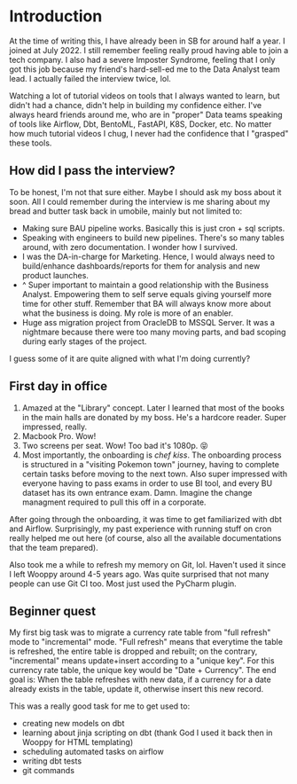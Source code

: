# Introduction

At the time of writing this, I have already been in SB for around half a year. I joined at July 2022. I still remember feeling really proud having able to join a tech company. I also had a severe Imposter Syndrome, feeling that I only got this job because my friend's hard-sell-ed me to the Data Analyst team lead. I actually failed the interview twice, lol.

Watching a lot of tutorial videos on tools that I always wanted to learn, but didn't had a chance, didn't help in building my confidence either. I've always heard friends around me, who are in "proper" Data teams speaking of tools like Airflow, Dbt, BentoML, FastAPI, K8S, Docker, etc. No matter how much tutorial videos I chug, I never had the confidence that I "grasped" these tools.

## How did I pass the interview?

To be honest, I'm not that sure either. Maybe I should ask my boss about it soon. All I could remember during the interview is me sharing about my bread and butter task back in umobile, mainly but not limited to:

* Making sure BAU pipeline works. Basically this is just cron + sql scripts.
* Speaking with engineers to build new pipelines. There's so many tables around, with zero documentation. I wonder how I survived.
* I was the DA-in-charge for Marketing. Hence, I would always need to build/enhance dashboards/reports for them for analysis and new product launches.
* ^ Super important to maintain a good relationship with the Business Analyst. Empowering them to self serve equals giving yourself more time for other stuff. Remember that BA will always know more about what the business is doing. My role is more of an enabler.
* Huge ass migration project from OracleDB to MSSQL Server. It was a nightmare because there were too many moving parts, and bad scoping during early stages of the project.

I guess some of it are quite aligned with what I'm doing currently?

## First day in office

1. Amazed at the "Library" concept. Later I learned that most of the books in the main halls are donated by my boss. He's a hardcore reader. Super impressed, really.
2. Macbook Pro. Wow!
3. Two screens per seat. Wow! Too bad it's 1080p. 😝
4. Most importantly, the onboarding is *chef kiss*. The onboarding process is structured in a "visiting Pokemon town" journey, having to complete certain tasks before moving to the next town. Also super impressed with everyone having to pass exams in order to use BI tool, and every BU dataset has its own entrance exam. Damn. Imagine the change managment required to pull this off in a corporate.

After going through the onboarding, it was time to get familiarized with dbt and Airflow. Surprisingly, my past experience with running stuff on cron really helped me out here (of course, also all the available documentations that the team prepared).

Also took me a while to refresh my memory on Git, lol. Haven't used it since I left Wooppy around 4-5 years ago. Was quite surprised that not many people can use Git CI too. Most just used the PyCharm plugin.

## Beginner quest

My first big task was to migrate a currency rate table from "full refresh" mode to "incremental" mode. "Full refresh" means that everytime the table is refreshed, the entire table is dropped and rebuilt; on the contrary, "incremental" means update+insert according to a "unique key". For this currency rate table, the unique key would be "Date + Currency". The end goal is: When the table refreshes with new data, if a currency for a date already exists in the table, update it, otherwise insert this new record.

This was a really good task for me to get used to:
* creating new models on dbt
* learning about jinja scripting on dbt (thank God I used it back then in Wooppy for HTML templating)
* scheduling automated tasks on airflow
* writing dbt tests
* git commands
